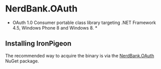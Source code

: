 NerdBank.OAuth
==========

* OAuth 1.0 Consumer portable class library targeting .NET Framework 4.5,
Windows Phone 8 and Windows 8. *

Installing IronPigeon
---------------------

The recommended way to acquire the binary is via the
[NerdBank.OAuth][1] NuGet package.

[1]: http://nuget.org/packages/NerdBank.OAuth   "NerdBank.OAuth NuGet package"

